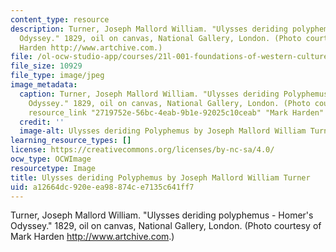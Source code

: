 ```yaml
---
content_type: resource
description: Turner, Joseph Mallord William. "Ulysses deriding polyphemus - Homer's
  Odyssey." 1829, oil on canvas, National Gallery, London. (Photo courtesy of Mark
  Harden http://www.artchive.com.)
file: /ol-ocw-studio-app/courses/21l-001-foundations-of-western-culture-homer-to-dante-fall-2008/a12664dc920eea98874ce7135c641ff7_21l-001f08-th.jpg
file_size: 10929
file_type: image/jpeg
image_metadata:
  caption: Turner, Joseph Mallord William. "Ulysses deriding Polyphemus - Homer's
    Odyssey." 1829, oil on canvas, National Gallery, London. (Photo courtesy of {{%
    resource_link "2719752e-56bc-4eab-9b1e-92025c10ceab" "Mark Harden" %}}.)
  credit: ''
  image-alt: Ulysses deriding Polyphemus by Joseph Mallord William Turner.
learning_resource_types: []
license: https://creativecommons.org/licenses/by-nc-sa/4.0/
ocw_type: OCWImage
resourcetype: Image
title: Ulysses deriding Polyphemus by Joseph Mallord William Turner
uid: a12664dc-920e-ea98-874c-e7135c641ff7
---
```

Turner, Joseph Mallord William. "Ulysses deriding polyphemus - Homer's Odyssey." 1829, oil on canvas, National Gallery, London. (Photo courtesy of Mark Harden http://www.artchive.com.)